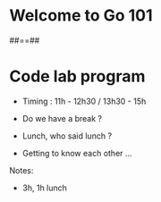 <!-- .slide: class="first-slide" sfeir-level="1" sfeir-techno="Go" -->

# **Welcome to Go 101**

##==##

# Code lab program

- Timing : 11h - 12h30 / 13h30 - 15h

- Do we have a break ?

- Lunch, who said lunch ?

- Getting to know each other ...



Notes:
- 3h, 1h lunch

